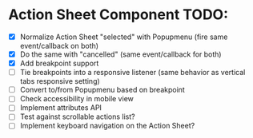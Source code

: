 # Action Sheet Component TODO:

- [x] Normalize Action Sheet "selected" with Popupmenu (fire same event/callback on both)
- [x] Do the same with "cancelled" (same event/callback for both)
- [x] Add breakpoint support
- [ ] Tie breakpoints into a responsive listener (same behavior as vertical tabs responsive setting)
- [ ] Convert to/from Popupmenu based on breakpoint
- [ ] Check accessibility in mobile view
- [ ] Implement attributes API
- [ ] Test against scrollable actions list?
- [ ] Implement keyboard navigation on the Action Sheet?
